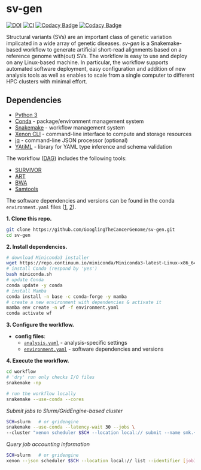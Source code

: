 # sv-gen

[![DOI](https://zenodo.org/badge/DOI/10.5281/zenodo.3725664.svg)](https://doi.org/10.5281/zenodo.3725664)
[![CI](https://github.com/GooglingTheCancerGenome/sv-gen/actions/workflows/ci.yaml/badge.svg?branch=dev)](https://github.com/GooglingTheCancerGenome/sv-gen/actions/workflows/ci.yaml)
[![Codacy Badge](https://app.codacy.com/project/badge/Grade/7d9a698a93fa44ec8ad79b96842d48ee)](https://www.codacy.com/gh/GooglingTheCancerGenome/sv-gen/dashboard?utm_source=github.com&amp;utm_medium=referral&amp;utm_content=GooglingTheCancerGenome/sv-gen&amp;utm_campaign=Badge_Grade)
[![Codacy Badge](https://app.codacy.com/project/badge/Coverage/7d9a698a93fa44ec8ad79b96842d48ee)](https://www.codacy.com/gh/GooglingTheCancerGenome/sv-gen/dashboard?utm_source=github.com&utm_medium=referral&utm_content=GooglingTheCancerGenome/sv-gen&utm_campaign=Badge_Coverage)

Structural variants (SVs) are an important class of genetic variation implicated in a wide array of genetic diseases. _sv-gen_ is a Snakemake-based workflow to generate artificial short-read alignments based on a reference genome with(out) SVs. The workflow is easy to use and deploy on any Linux-based machine. In particular, the workflow supports automated software deployment, easy configuration and addition of new analysis tools as well as enables to scale from a single computer to different HPC clusters with minimal effort.

## Dependencies

-   [Python 3](https://www.python.org/)
-   [Conda](https://conda.io/) - package/environment management system
-   [Snakemake](https://snakemake.readthedocs.io/) - workflow management system
-   [Xenon CLI](https://github.com/NLeSC/xenon-cli) - command-line interface to compute and storage resources
-   [jq](https://stedolan.github.io/jq/) - command-line JSON processor (optional)
-   [YAtiML](https://github.com/yatiml/yatiml) - library for YAML type inference and schema validation

The workflow ([DAG](/doc/sv-gen.svg)) includes the following tools:

-   [SURVIVOR](https://github.com/fritzsedlazeck/SURVIVOR)
-   [ART](https://www.niehs.nih.gov/research/resources/software/biostatistics/art/)
-   [BWA](https://github.com/lh3/bwa)
-   [Samtools](https://github.com/samtools/samtools)

The software dependencies and versions can be found in the conda `environment.yaml` files ([1](/environment.yaml), [2](/workflow/environment.yaml)).

**1. Clone this repo.**

```bash
git clone https://github.com/GooglingTheCancerGenome/sv-gen.git
cd sv-gen
```

**2. Install dependencies.**

```bash
# download Miniconda3 installer
wget https://repo.continuum.io/miniconda/Miniconda3-latest-Linux-x86_64.sh -O miniconda.sh
# install Conda (respond by 'yes')
bash miniconda.sh
# update Conda
conda update -y conda
# install Mamba
conda install -n base -c conda-forge -y mamba
# create a new environment with dependencies & activate it
mamba env create -n wf -f environment.yaml
conda activate wf
```

**3. Configure the workflow.**

-   **config files**:
    -   [`analysis.yaml`](/config/analysis.yaml) - analysis-specific settings
    -   [`environment.yaml`](/workflow/environment.yaml) - software dependencies and versions

**4. Execute the workflow.**

```bash
cd workflow
# 'dry' run only checks I/O files
snakemake -np

# run the workflow locally
snakemake --use-conda --cores
```

_Submit jobs to Slurm/GridEngine-based cluster_

```bash
SCH=slurm   # or gridengine
snakemake --use-conda --latency-wait 30 --jobs \
--cluster "xenon scheduler $SCH --location local:// submit --name smk.{rule} --inherit-env --max-run-time 5 --working-directory . --stderr stderr-%j.log --stdout stdout-%j.log" &>smk.log&
```

_Query job accounting information_

```bash
SCH=slurm   # or gridengine
xenon --json scheduler $SCH --location local:// list --identifier [jobID] | jq ...
``` 
